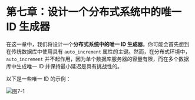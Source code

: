 # 第七章：设计一个分布式系统中的唯一 ID 生成器

在这一章中，我们将设计一个**分布式系统中的唯一 ID 生成器**。你可能会首先想到在传统数据库中使用具有 `auto_increment` 属性的主键。然而，在分布式环境中，`auto_increment` 并不起作用，因为单个数据库服务器的容量有限，而在多个数据库中生成唯一 ID 并保持最小延迟是具有挑战性的。

以下是一些唯一 ID 的示例：

![图7-1](/f7-1.png)

